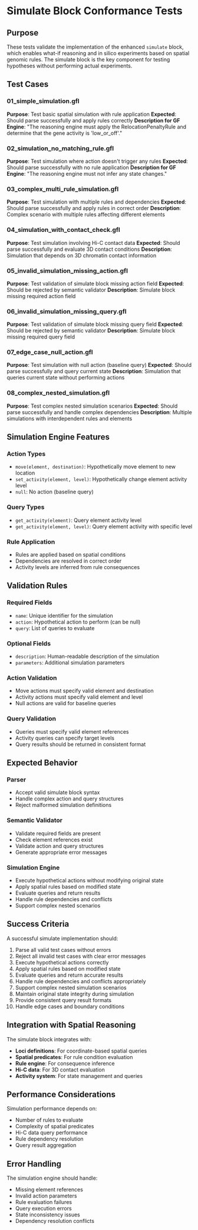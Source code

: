 # Simulate Block Conformance Tests

## Purpose

These tests validate the implementation of the enhanced `simulate` block, which enables what-if reasoning and in silico experiments based on spatial genomic rules. The simulate block is the key component for testing hypotheses without performing actual experiments.

## Test Cases

### 01_simple_simulation.gfl
**Purpose**: Test basic spatial simulation with rule application
**Expected**: Should parse successfully and apply rules correctly
**Description for GF Engine**: "The reasoning engine must apply the RelocationPenaltyRule and determine that the gene activity is 'low_or_off'."

### 02_simulation_no_matching_rule.gfl
**Purpose**: Test simulation where action doesn't trigger any rules
**Expected**: Should parse successfully with no rule application
**Description for GF Engine**: "The reasoning engine must not infer any state changes."

### 03_complex_multi_rule_simulation.gfl
**Purpose**: Test simulation with multiple rules and dependencies
**Expected**: Should parse successfully and apply rules in correct order
**Description**: Complex scenario with multiple rules affecting different elements

### 04_simulation_with_contact_check.gfl
**Purpose**: Test simulation involving Hi-C contact data
**Expected**: Should parse successfully and evaluate 3D contact conditions
**Description**: Simulation that depends on 3D chromatin contact information

### 05_invalid_simulation_missing_action.gfl
**Purpose**: Test validation of simulate block missing action field
**Expected**: Should be rejected by semantic validator
**Description**: Simulate block missing required action field

### 06_invalid_simulation_missing_query.gfl
**Purpose**: Test validation of simulate block missing query field
**Expected**: Should be rejected by semantic validator
**Description**: Simulate block missing required query field

### 07_edge_case_null_action.gfl
**Purpose**: Test simulation with null action (baseline query)
**Expected**: Should parse successfully and query current state
**Description**: Simulation that queries current state without performing actions

### 08_complex_nested_simulation.gfl
**Purpose**: Test complex nested simulation scenarios
**Expected**: Should parse successfully and handle complex dependencies
**Description**: Multiple simulations with interdependent rules and elements

## Simulation Engine Features

### Action Types
- `move(element, destination)`: Hypothetically move element to new location
- `set_activity(element, level)`: Hypothetically change element activity level
- `null`: No action (baseline query)

### Query Types
- `get_activity(element)`: Query element activity level
- `get_activity(element, level)`: Query element activity with specific level

### Rule Application
- Rules are applied based on spatial conditions
- Dependencies are resolved in correct order
- Activity levels are inferred from rule consequences

## Validation Rules

### Required Fields
- `name`: Unique identifier for the simulation
- `action`: Hypothetical action to perform (can be null)
- `query`: List of queries to evaluate

### Optional Fields
- `description`: Human-readable description of the simulation
- `parameters`: Additional simulation parameters

### Action Validation
- Move actions must specify valid element and destination
- Activity actions must specify valid element and level
- Null actions are valid for baseline queries

### Query Validation
- Queries must specify valid element references
- Activity queries can specify target levels
- Query results should be returned in consistent format

## Expected Behavior

### Parser
- Accept valid simulate block syntax
- Handle complex action and query structures
- Reject malformed simulation definitions

### Semantic Validator
- Validate required fields are present
- Check element references exist
- Validate action and query structures
- Generate appropriate error messages

### Simulation Engine
- Execute hypothetical actions without modifying original state
- Apply spatial rules based on modified state
- Evaluate queries and return results
- Handle rule dependencies and conflicts
- Support complex nested scenarios

## Success Criteria

A successful simulate implementation should:
1. Parse all valid test cases without errors
2. Reject all invalid test cases with clear error messages
3. Execute hypothetical actions correctly
4. Apply spatial rules based on modified state
5. Evaluate queries and return accurate results
6. Handle rule dependencies and conflicts appropriately
7. Support complex nested simulation scenarios
8. Maintain original state integrity during simulation
9. Provide consistent query result formats
10. Handle edge cases and boundary conditions

## Integration with Spatial Reasoning

The simulate block integrates with:
- **Loci definitions**: For coordinate-based spatial queries
- **Spatial predicates**: For rule condition evaluation
- **Rule engine**: For consequence inference
- **Hi-C data**: For 3D contact evaluation
- **Activity system**: For state management and queries

## Performance Considerations

Simulation performance depends on:
- Number of rules to evaluate
- Complexity of spatial predicates
- Hi-C data query performance
- Rule dependency resolution
- Query result aggregation

## Error Handling

The simulation engine should handle:
- Missing element references
- Invalid action parameters
- Rule evaluation failures
- Query execution errors
- State inconsistency issues
- Dependency resolution conflicts
